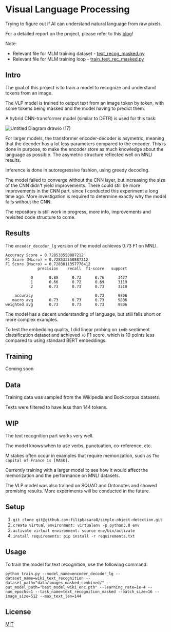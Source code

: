 # Visual Language Processing
Trying to figure out if AI can understand natural language from raw pixels.

For a detailed report on the project, please refer to this [blog](https://medium.com/@basarafilip/visual-language-processing-e2496ce67f94)! 

Note:
* Relevant file for MLM training dataset - [text_recog_masked.py](https://github.com/filipbasara0/visual-language-processing/blob/main/dataset/text_recog_masked.py)
* Relevant file for MLM training loop - [train_text_rec_masked.py](https://github.com/filipbasara0/visual-language-processing/blob/main/training/train_text_rec_masked.py)

## Intro
The goal of this project is to train a model to recognize and understand tokens from an image.

The VLP model is trained to output text from an image token by token, with some tokens being masked and the model having to predict them.

A hybrid CNN-transformer model (similar to DETR) is used for this task:

![Untitled Diagram drawio (17)](https://github.com/filipbasara0/visual-language-processing/assets/29043871/e65f1b86-3696-4a2d-8e6f-65ee3d23cbf6)

For larger models, the transformer encoder-decoder is asymetric, meaning that the decoder has a lot less parameters compared to the encoder. This is done in purpose, to make the encoder store as much knowledge about the language as possible. The asymetric structure reflected well on MNLI results.

Inference is done in autoregressive fashion, using greedy decoding.

The model failed to converge without the CNN layer, but increasing the size of the CNN didn't yield improvements. There could still be more improvements in the CNN part, since I conducted this experiment a long time ago. More investigation is required to determine exactly why the model fails without the CNN.

The repository is still work in progress, more info, improvements and revisited code structure to come.

## Results
The `encoder_decoder_lg` version of the model achieves 0.73 F1 on MNLI.

```
Accuracy Score = 0.728533550887212
F1 Score (Micro) = 0.728533550887212
F1 Score (Macro) = 0.7283811357776412
              precision    recall  f1-score   support

           0       0.80      0.73      0.76      3477
           1       0.66      0.72      0.69      3119
           2       0.73      0.73      0.73      3210

    accuracy                           0.73      9806
   macro avg       0.73      0.73      0.73      9806
weighted avg       0.73      0.73      0.73      9806
```

The model has a decent understanding of language, but still falls short on more complex examples.

To test the embedding quality, I did linear probing on `imdb` sentiment classification dataset and achieved `70` F1 score, which is 10 points less compared to using standard BERT embeddings.

## Training

Coming soon

## Data

Training data was sampled from the Wikipedia and Bookcorpus datasets.

Texts were filtered to have less than 144 tokens.


## WIP

The text recognition part works very well.

The model knows when to use verbs, punctuation, co-reference, etc.

Mistakes often occur in examples that require memorization, such as `The capital of France is [MASK].`

Currently training with a larger model to see how it would affect the memorization and the performance on MNLI datasets.

The VLP model was also trained on SQUAD and Ontonotes and showed promising results. More experiments will be conducted in the future.


## Setup

1. `git clone git@github.com:filipbasara0/simple-object-detection.git`
2. `create virtual environment: virtualenv -p python3.8 env`
3. `activate virtual environment: source env/bin/activate`
4. `install requirements: pip install -r requirements.txt`

## Usage

To train the model for text recognition, use the following command:

```
python train.py --model_name=encoder_decoder_lg --dataset_name=wiki_text_recognition --dataset_path="data/images_masked_combined/" --out_model_path="best_model_wiki_enc.pth" --learning_rate=1e-4 --num_epochs=1 --task_name=text_recognition_masked --batch_size=16 --image_size=512 --max_text_len=144
```

## License

[MIT](https://choosealicense.com/licenses/mit/)
